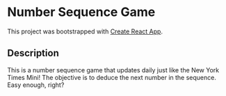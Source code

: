 # Number Sequence Game

This project was bootstrapped with [Create React App](https://github.com/facebook/create-react-app).

## Description

This is a number sequence game that updates daily just like the New York Times Mini! The objective is to deduce the next number in the sequence. Easy enough, right?
